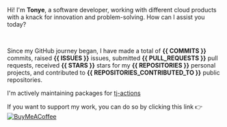 Hi! I'm **Tonye**, a software developer, working with different cloud products with a knack for innovation and problem-solving. How can I assist you today?

<br>

Since my GitHub journey began, I have made a total of **{{ COMMITS }}** commits, raised **{{ ISSUES }}** issues, submitted **{{ PULL_REQUESTS }}** pull requests, received **{{ STARS }}** stars for my **{{ REPOSITORIES }}** personal projects, and contributed to **{{ REPOSITORIES_CONTRIBUTED_TO }}** public repositories.


I'm actively maintaining packages for [tj-actions](https://github.com/jackton1)

If you want to support my work, you can do so by clicking this link 👉 [![BuyMeACoffee](https://img.shields.io/badge/Buy%20Me%20a%20Coffee-ffdd00?style=for-the-badge&logo=buy-me-a-coffee&logoColor=black)](https://buymeacoffee.com/jackton1)


 
